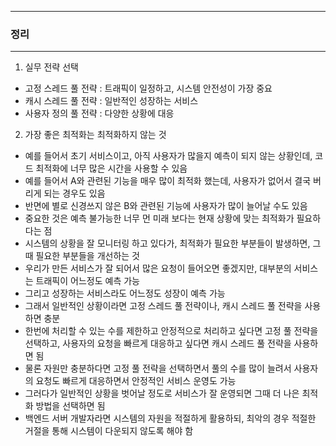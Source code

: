 -----
### 정리
-----
1. 실무 전략 선택
  - 고정 스레드 풀 전략 : 트래픽이 일정하고, 시스템 안전성이 가장 중요
  - 캐시 스레드 풀 전략 : 일반적인 성장하는 서비스
  - 사용자 정의 풀 전략 : 다양한 상황에 대응

2. 가장 좋은 최적화는 최적화하지 않는 것
  - 예를 들어서 초기 서비스이고, 아직 사용자가 많을지 예측이 되지 않는 상황인데, 코드 최적화에 너무 많은 시간을 사용할 수 있음
  - 예를 들어서 A와 관련된 기능을 매우 많이 최적화 했는데, 사용자가 없어서 결국 버리게 되는 경우도 있음
  - 반면에 별로 신경쓰지 않은 B와 관련된 기능에 사용자가 많이 늘어날 수도 있음
  - 중요한 것은 예측 불가능한 너무 먼 미래 보다는 현재 상황에 맞는 최적화가 필요하다는 점
  - 시스템의 상황을 잘 모니터링 하고 있다가, 최적화가 필요한 부분들이 발생하면, 그때 필요한 부분들을 개선하는 것
  - 우리가 만든 서비스가 잘 되어서 많은 요청이 들어오면 좋겠지만, 대부분의 서비스는 트래픽이 어느정도 예측 가능
  - 그리고 성장하는 서비스라도 어느정도 성장이 예측 가능
  - 그래서 일반적인 상황이라면 고정 스레드 풀 전략이나, 캐시 스레드 풀 전략을 사용하면 충분
  - 한번에 처리할 수 있는 수를 제한하고 안정적으로 처리하고 싶다면 고정 풀 전략을 선택하고, 사용자의 요청을 빠르게 대응하고 싶다면 캐시 스레드 풀 전략을 사용하면 됨
  - 물론 자원만 충분하다면 고정 풀 전략을 선택하면서 풀의 수를 많이 늘려서 사용자의 요청도 빠르게 대응하면서 안정적인 서비스 운영도 가능
  - 그러다가 일반적인 상황을 벗어날 정도로 서비스가 잘 운영되면 그때 더 나은 최적화 방법을 선택하면 됨
  - 백엔드 서버 개발자라면 시스템의 자원을 적절하게 활용하되, 최악의 경우 적절한 거절을 통해 시스템이 다운되지 않도록 해야 함
